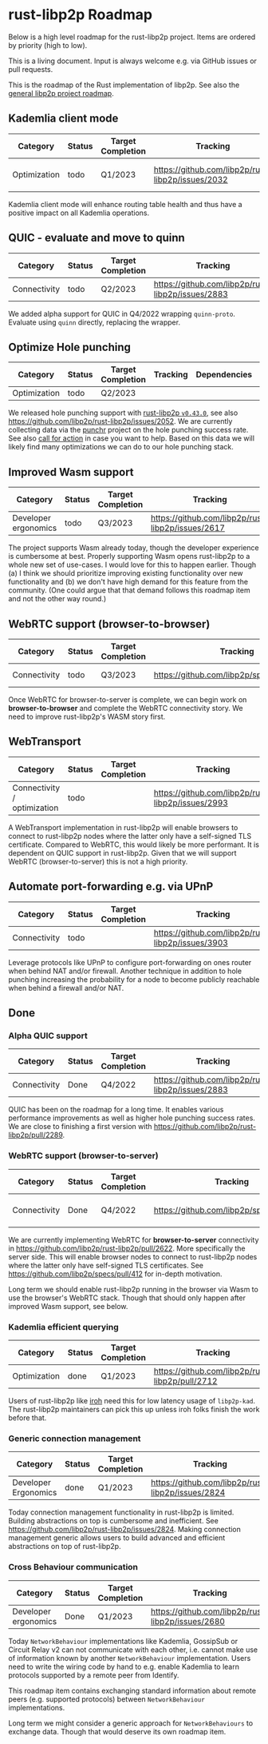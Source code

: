 # rust-libp2p Roadmap

Below is a high level roadmap for the rust-libp2p project. Items are ordered by priority (high to
low).

This is a living document. Input is always welcome e.g. via GitHub issues or pull requests.

This is the roadmap of the Rust implementation of libp2p. See also the [general libp2p project
roadmap](https://github.com/libp2p/specs/blob/master/ROADMAP.md).

## Kademlia client mode

| Category     | Status | Target Completion | Tracking                                          | Dependencies                                                    | Dependents |
|--------------|--------|-------------------|---------------------------------------------------|-----------------------------------------------------------------|------------|
| Optimization | todo   | Q1/2023           | https://github.com/libp2p/rust-libp2p/issues/2032 | [Cross behaviour communication](#cross-behaviour-communication) |            |

Kademlia client mode will enhance routing table health and thus have a positive impact on all
Kademlia operations.

## QUIC - evaluate and move to quinn

| Category     | Status | Target Completion | Tracking                                          | Dependencies | Dependents |
|--------------|--------|-------------------|---------------------------------------------------|--------------|------------|
| Connectivity | todo   | Q2/2023           | https://github.com/libp2p/rust-libp2p/issues/2883 |              |            |

We added alpha support for QUIC in Q4/2022 wrapping `quinn-proto`. Evaluate using `quinn` directly, replacing the wrapper.

## Optimize Hole punching

| Category     | Status | Target Completion | Tracking | Dependencies | Dependents |
|--------------|--------|-------------------|----------|--------------|------------|
| Optimization | todo   | Q2/2023           |          |              |            |

We released hole punching support with [rust-libp2p
`v0.43.0`](https://github.com/libp2p/rust-libp2p/releases/tag/v0.43.0), see also
https://github.com/libp2p/rust-libp2p/issues/2052. We are currently collecting data via the
[punchr](https://github.com/dennis-tra/punchr) project on the hole punching success rate. See also
[call for
action](https://discuss.libp2p.io/t/decentralized-nat-hole-punching-measurement-campaign/1616) in
case you want to help. Based on this data we will likely find many optimizations we can do to our
hole punching stack.

## Improved Wasm support

| Category             | Status | Target Completion | Tracking                                          | Dependencies | Dependents                                   |
|----------------------|--------|-------------------|---------------------------------------------------|--------------|----------------------------------------------|
| Developer ergonomics | todo   | Q3/2023           | https://github.com/libp2p/rust-libp2p/issues/2617 |              | [WebRTC](#webrtc-support-browser-to-browser) |

The project supports Wasm already today, though the developer experience is cumbersome at best.
Properly supporting Wasm opens rust-libp2p to a whole new set of use-cases. I would love for this to
happen earlier. Though (a) I think we should prioritize improving existing functionality over new
functionality and (b) we don't have high demand for this feature from the community. (One could
argue that that demand follows this roadmap item and not the other way round.)

## WebRTC support (browser-to-browser)

| Category     | Status | Target Completion | Tracking                                   | Dependencies                                                                              | Dependents |
|--------------|--------|-------------------|--------------------------------------------|-------------------------------------------------------------------------------------------|------------|
| Connectivity | todo   | Q3/2023           | https://github.com/libp2p/specs/issues/475 | [Improved WASM support](#improved-wasm-support), https://github.com/libp2p/specs/pull/497 |            |


Once WebRTC for browser-to-server is complete, we can begin work on **browser-to-browser** and complete the WebRTC connectivity story.
We need to improve rust-libp2p's WASM story first.

## WebTransport

| Category                    | Status | Target Completion | Tracking                                          | Dependencies                       | Dependents |
|-----------------------------|--------|-------------------|---------------------------------------------------|------------------------------------|------------|
| Connectivity / optimization | todo   |                   | https://github.com/libp2p/rust-libp2p/issues/2993 | [QUIC](#experimental-quic-support) |            |

A WebTransport implementation in rust-libp2p will enable browsers to connect to rust-libp2p nodes
where the latter only have a self-signed TLS certificate. Compared to WebRTC, this would likely be
more performant. It is dependent on QUIC support in rust-libp2p. Given that we will support WebRTC
(browser-to-server) this is not a high priority.

## Automate port-forwarding e.g. via UPnP

| Category     | Status | Target Completion | Tracking                                          | Dependencies | Dependents |
|--------------|--------|-------------------|---------------------------------------------------|--------------|------------|
| Connectivity | todo   |                   | https://github.com/libp2p/rust-libp2p/issues/3903 |              |            |

Leverage protocols like UPnP to configure port-forwarding on ones router when behind NAT and/or
firewall. Another technique in addition to hole punching increasing the probability for a node to
become publicly reachable when behind a firewall and/or NAT.


## Done

### Alpha QUIC support

| Category     | Status | Target Completion | Tracking                                          | Dependencies                                   | Dependents |
|--------------|--------|-------------------|---------------------------------------------------|------------------------------------------------|------------|
| Connectivity | Done   | Q4/2022           | https://github.com/libp2p/rust-libp2p/issues/2883 | https://github.com/libp2p/test-plans/issues/53 |            |

QUIC has been on the roadmap for a long time. It enables various performance improvements as well as
higher hole punching success rates. We are close to finishing a first version with
https://github.com/libp2p/rust-libp2p/pull/2289.

### WebRTC support (browser-to-server)

| Category     | Status | Target Completion | Tracking                                 | Dependencies                                   | Dependents                                                        |
|--------------|--------|-------------------|------------------------------------------|------------------------------------------------|-------------------------------------------------------------------|
| Connectivity | Done   | Q4/2022           | https://github.com/libp2p/specs/pull/412 | https://github.com/libp2p/test-plans/pull/100 | [WebRTC (browser-to-browser)](#webrtc-support-browser-to-browser) |


We are currently implementing WebRTC for **browser-to-server** connectivity in
https://github.com/libp2p/rust-libp2p/pull/2622. More specifically the server side. This will enable
browser nodes to connect to rust-libp2p nodes where the latter only have self-signed TLS
certificates. See https://github.com/libp2p/specs/pull/412 for in-depth motivation.

Long term we should enable rust-libp2p running in the browser via Wasm to use the browser's WebRTC
stack. Though that should only happen after improved Wasm support, see below.

### Kademlia efficient querying

| Category     | Status      | Target Completion | Tracking                                        | Dependencies | Dependents |
|--------------|-------------|-------------------|-------------------------------------------------|--------------|------------|
| Optimization | done        | Q1/2023           | https://github.com/libp2p/rust-libp2p/pull/2712 |              |            |

Users of rust-libp2p like [iroh](https://github.com/n0-computer/iroh) need this for low latency
usage of `libp2p-kad`. The rust-libp2p maintainers can pick this up unless iroh folks finish the
work before that.

### Generic connection management

| Category             | Status      | Target Completion | Tracking                                          | Dependencies | Dependents |
|----------------------|-------------|-------------------|---------------------------------------------------|--------------|------------|
| Developer Ergonomics | done | Q1/2023           | https://github.com/libp2p/rust-libp2p/issues/2824 |              |            |

Today connection management functionality in rust-libp2p is limited. Building abstractions on top is
cumbersome and inefficient. See https://github.com/libp2p/rust-libp2p/issues/2824. Making connection
management generic allows users to build advanced and efficient abstractions on top of rust-libp2p.

### Cross Behaviour communication

| Category             | Status | Target Completion | Tracking                                          | Dependencies                                      | Dependents                                    |
|----------------------|--------|-------------------|---------------------------------------------------|---------------------------------------------------|-----------------------------------------------|
| Developer ergonomics | Done   | Q1/2023           | https://github.com/libp2p/rust-libp2p/issues/2680 | https://github.com/libp2p/rust-libp2p/issues/2832 | [Kademlia client mode](#kademlia-client-mode) |

Today `NetworkBehaviour` implementations like Kademlia, GossipSub or Circuit Relay v2 can not
communicate with each other, i.e. cannot make use of information known by another
`NetworkBehaviour` implementation. Users need to write the wiring code by hand to e.g. enable
Kademlia to learn protocols supported by a remote peer from Identify.

This roadmap item contains exchanging standard information about remote peers (e.g. supported
protocols) between `NetworkBehaviour` implementations.

Long term we might consider a generic approach for `NetworkBehaviours` to exchange data. Though that
would deserve its own roadmap item.
